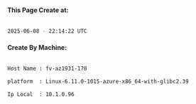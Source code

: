 
   
#### This Page Create at:

```bash

2025-06-08 - 22:14:22 UTC

```

#### Create By Machine:

```bash

Host Name : fv-az1931-178

platform  : Linux-6.11.0-1015-azure-x86_64-with-glibc2.39

Ip Local  : 10.1.0.96

```


